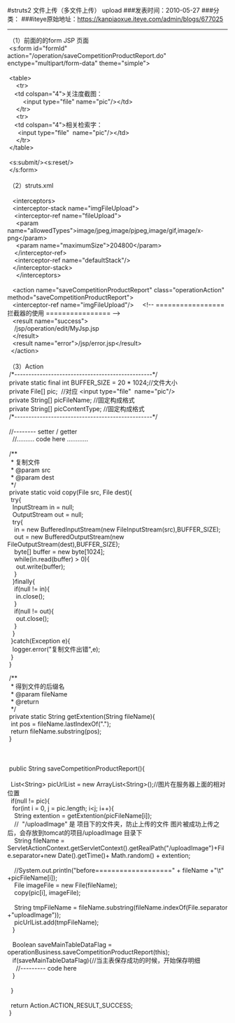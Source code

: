 #struts2 文件上传（多文件上传） upload
###发表时间：2010-05-27
###分类：
###iteye原始地址：<a href="https://kanpiaoxue.iteye.com/admin/blogs/677025" target="_blank">https://kanpiaoxue.iteye.com/admin/blogs/677025</a>

---

<p>&nbsp;（1）前面的的form JSP 页面<br>&nbsp;&lt;s:form id="formId" action="/operation/saveCompetitionProductReport.do" enctype="multipart/form-data" theme="simple"&gt;<br>&nbsp;<br>&nbsp;&lt;table&gt;<br>&nbsp;&nbsp;&nbsp;&nbsp; &lt;tr&gt;<br>&nbsp;&nbsp;&nbsp;&nbsp;&lt;td colspan="4"&gt;关注度截图：<br>&nbsp;&nbsp;&nbsp;&nbsp;&nbsp;&nbsp;&nbsp;&nbsp; &lt;input type="file" name="pic"/&gt;&lt;/td&gt;<br>&nbsp;&nbsp;&nbsp;&nbsp; &lt;/tr&gt;<br>&nbsp;&nbsp;&nbsp;&nbsp; &lt;tr&gt;<br>&nbsp;&nbsp;&nbsp;&nbsp;&lt;td colspan="4"&gt;相关检索字：<br>&nbsp;&nbsp;&nbsp;&nbsp;&nbsp; &lt;input type="file"&nbsp; name="pic"/&gt;&lt;/td&gt;<br>&nbsp;&nbsp;&nbsp;&nbsp; &lt;/tr&gt;<br>&nbsp;&lt;/table&gt;<br>&nbsp;<br>&nbsp;&lt;s:submit/&gt;&lt;s:reset/&gt;<br>&nbsp;&lt;/s:form&gt;&nbsp;<br>&nbsp;&nbsp; <br>&nbsp;（2）struts.xml<br>&nbsp;<br>&nbsp;&nbsp;&nbsp;&lt;interceptors&gt;<br>&nbsp;&nbsp;&nbsp;&lt;interceptor-stack name="imgFileUpload"&gt;<br>&nbsp;&nbsp;&nbsp;&nbsp;&lt;interceptor-ref name="fileUpload"&gt;<br>&nbsp;&nbsp;&nbsp;&nbsp;&nbsp;&lt;param name="allowedTypes"&gt;image/jpeg,image/pjpeg,image/gif,image/x-png&lt;/param&gt;<br>&nbsp;&nbsp;&nbsp;&nbsp;&nbsp;&lt;param name="maximumSize"&gt;204800&lt;/param&gt;<br>&nbsp;&nbsp;&nbsp;&nbsp;&lt;/interceptor-ref&gt;<br>&nbsp;&nbsp;&nbsp;&nbsp;&lt;interceptor-ref name="defaultStack"/&gt;<br>&nbsp;&nbsp;&nbsp;&lt;/interceptor-stack&gt;<br>&nbsp;&nbsp;&nbsp; &nbsp;&lt;/interceptors&gt;&nbsp; <br>&nbsp;&nbsp; <br>&nbsp;&nbsp; &lt;action name="saveCompetitionProductReport" class="operationAction" method="saveCompetitionProductReport"&gt;<br>&nbsp;&nbsp;&nbsp;&lt;interceptor-ref name="imgFileUpload"/&gt;&nbsp;&nbsp;&nbsp;&nbsp; &lt;!-- ================= 拦截器的使用 ================ --&gt;<br>&nbsp;&nbsp;&nbsp;&lt;result name="success"&gt;<br>&nbsp;&nbsp;&nbsp;&nbsp;/jsp/operation/edit/MyJsp.jsp<br>&nbsp;&nbsp;&nbsp;&lt;/result&gt;<br>&nbsp;&nbsp;&nbsp;&lt;result name="error"&gt;/jsp/error.jsp&lt;/result&gt;<br>&nbsp;&nbsp;&lt;/action&gt; &nbsp;<br>&nbsp;&nbsp;<br>&nbsp;（3）Action <br>&nbsp;/*-------------------------------------------------*/<br>&nbsp;private static final int BUFFER_SIZE = 20 * 1024;//文件大小<br>&nbsp;private File[] pic;&nbsp; //对应 &lt;input type="file"&nbsp; name="pic"/&gt;<br>&nbsp;private String[] picFileName; //固定构成格式<br>&nbsp;private String[] picContentType; //固定构成格式<br>&nbsp;/*-------------------------------------------------*/<br>&nbsp;<br>&nbsp;//-------- setter / getter<br>&nbsp;&nbsp;&nbsp;//.......... code here ............<br>&nbsp;<br>&nbsp;/**<br>&nbsp; * 复制文件<br>&nbsp; * @param src<br>&nbsp; * @param dest<br>&nbsp; */<br>&nbsp;private static void copy(File src, File dest){<br>&nbsp;&nbsp;try{<br>&nbsp;&nbsp;&nbsp;InputStream in = null;<br>&nbsp;&nbsp;&nbsp;OutputStream out = null;<br>&nbsp;&nbsp;&nbsp;try{<br>&nbsp;&nbsp;&nbsp;&nbsp;in = new BufferedInputStream(new FileInputStream(src),BUFFER_SIZE);<br>&nbsp;&nbsp;&nbsp;&nbsp;out = new BufferedOutputStream(new FileOutputStream(dest),BUFFER_SIZE);<br>&nbsp;&nbsp;&nbsp;&nbsp;byte[] buffer = new byte[1024];<br>&nbsp;&nbsp;&nbsp;&nbsp;while(in.read(buffer) &gt; 0){<br>&nbsp;&nbsp;&nbsp;&nbsp;&nbsp;out.write(buffer);<br>&nbsp;&nbsp;&nbsp;&nbsp;}<br>&nbsp;&nbsp;&nbsp;}finally{<br>&nbsp;&nbsp;&nbsp;&nbsp;if(null != in){<br>&nbsp;&nbsp;&nbsp;&nbsp;&nbsp;in.close();<br>&nbsp;&nbsp;&nbsp;&nbsp;}<br>&nbsp;&nbsp;&nbsp;&nbsp;if(null != out){<br>&nbsp;&nbsp;&nbsp;&nbsp;&nbsp;out.close();<br>&nbsp;&nbsp;&nbsp;&nbsp;}<br>&nbsp;&nbsp;&nbsp;}<br>&nbsp;&nbsp;}catch(Exception e){<br>&nbsp;&nbsp;&nbsp;logger.error("复制文件出错",e);<br>&nbsp;&nbsp;}<br>&nbsp;}</p>
<p>&nbsp;/**<br>&nbsp; * 得到文件的后缀名<br>&nbsp; * @param fileName<br>&nbsp; * @return<br>&nbsp; */<br>&nbsp;private static String getExtention(String fileName){<br>&nbsp;&nbsp;int pos = fileName.lastIndexOf(".");<br>&nbsp;&nbsp;return fileName.substring(pos);<br>&nbsp;}<br>&nbsp;<br>&nbsp;<br>&nbsp;<br>&nbsp;public String saveCompetitionProductReport(){<br>&nbsp;&nbsp;<br>&nbsp;&nbsp;List&lt;String&gt; picUrlList = new ArrayList&lt;String&gt;();//图片在服务器上面的相对位置<br>&nbsp;&nbsp;if(null != pic){<br>&nbsp;&nbsp;&nbsp;for(int i = 0, j = pic.length; i&lt;j; i++){<br>&nbsp;&nbsp;&nbsp;&nbsp;String extention = getExtention(picFileName[i]);<br>&nbsp;&nbsp;&nbsp;&nbsp;//&nbsp; "/uploadImage" 是 项目下的文件夹，防止上传的文件 图片被成功上传之后，会存放到tomcat的项目/uploadImage 目录下<br>&nbsp;&nbsp;&nbsp;&nbsp;String fileName = ServletActionContext.getServletContext().getRealPath("/uploadImage")+File.separator+new Date().getTime()+ Math.random() + extention;<br>&nbsp;&nbsp;&nbsp;&nbsp;<br>&nbsp;&nbsp;&nbsp;&nbsp;//System.out.println("before===================" + fileName +"\t" +picFileName[i]);<br>&nbsp;&nbsp;&nbsp;&nbsp;File imageFile = new File(fileName);<br>&nbsp;&nbsp;&nbsp;&nbsp;copy(pic[i], imageFile);<br>&nbsp;&nbsp;&nbsp;&nbsp;<br>&nbsp;&nbsp;&nbsp;&nbsp;String tmpFileName = fileName.substring(fileName.indexOf(File.separator +"uploadImage"));<br>&nbsp;&nbsp;&nbsp;&nbsp;picUrlList.add(tmpFileName);<br>&nbsp;&nbsp;&nbsp;}<br>&nbsp;&nbsp;&nbsp;<br>&nbsp;&nbsp;&nbsp;Boolean saveMainTableDataFlag = operationBusiness.saveCompetitionProductReport(this);<br>&nbsp;&nbsp;&nbsp;if(saveMainTableDataFlag){//当主表保存成功的时候，开始保存明细<br>&nbsp;&nbsp;&nbsp;&nbsp;&nbsp;//--------- code here<br>&nbsp;&nbsp;&nbsp;}<br>&nbsp;&nbsp;&nbsp;<br>&nbsp;&nbsp;}<br>&nbsp;&nbsp;<br>&nbsp;&nbsp;return Action.ACTION_RESULT_SUCCESS;<br>&nbsp;}&nbsp;&nbsp;</p>